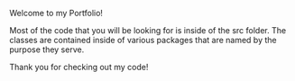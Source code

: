 Welcome to my Portfolio!

Most of the code that you will be looking for is inside of the src folder. The classes are contained inside of various packages that are named by the purpose they serve.

Thank you for checking out my code!

